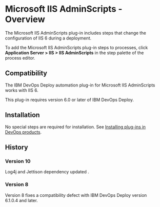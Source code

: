 
# Microsoft IIS AdminScripts - Overview


The Microsoft IIS AdminScripts plug-in includes steps that change the configuration of IIS 6 during a deployment.

To add the Microsoft IIS AdminScripts plug-in steps to processes, click **Application Server > IIS > IIS AdminScripts** in the step palette of the process editor.

## Compatibility

The IBM DevOps Deploy automation plug-in for Microsoft IIS AdminScripts works with IIS 6.

This plug-in requires version 6.0 or later of IBM DevOps Deploy.

## Installation

No special steps are required for installation. See [Installing plug-ins in DevOps products](https://community.ibm.com/community/user/wasdevops/blogs/laurel-dickson-bull1/2022/06/13/install-plugins).

## History

### Version 10

Log4j and Jettison dependency updated .

### Version 8

Version 8 fixes a compatibility defect with IBM DevOps Deploy version 6.1.0.4 and later.

